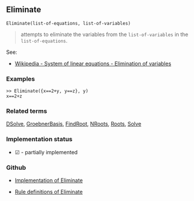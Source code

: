 ## Eliminate 

```
Eliminate(list-of-equations, list-of-variables)
```

> attempts to eliminate the variables from the `list-of-variables` in the `list-of-equations`.

See:

* [Wikipedia - System of linear equations - Elimination of variables](http://en.wikipedia.org/wiki/System_of_linear_equations#Elimination_of_variables)
 
### Examples

```
>> Eliminate({x==2+y, y==z}, y)
x==2+z
```

### Related terms
[DSolve](DSolve.md), [GroebnerBasis](GroebnerBasis.md), [FindRoot](FindRoot.md), [NRoots](NRoots.md), [Roots](Roots.md),  [Solve](Solve.md)






### Implementation status

* &#x2611; - partially implemented

### Github

* [Implementation of Eliminate](https://github.com/axkr/symja_android_library/blob/master/symja_android_library/matheclipse-core/src/main/java/org/matheclipse/core/reflection/system/Eliminate.java#L69) 

* [Rule definitions of Eliminate](https://github.com/axkr/symja_android_library/blob/master/symja_android_library/rule_sets/EliminateRules.m) 
